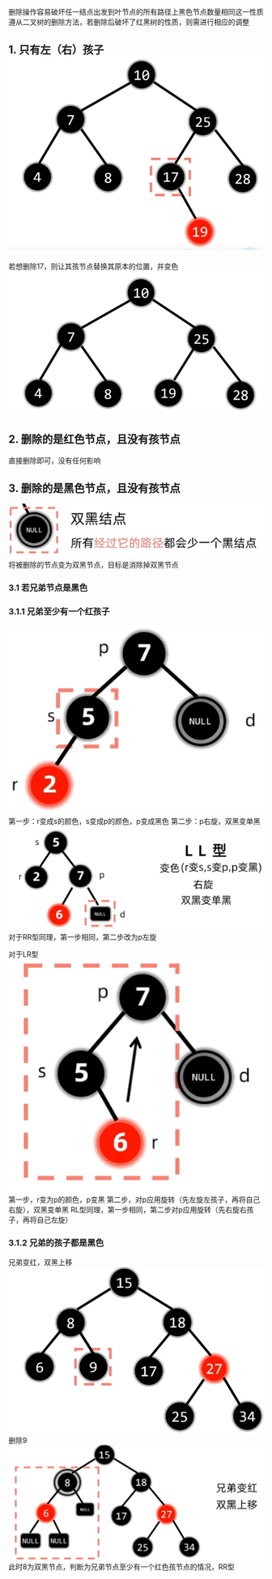 删除操作容易破坏任一结点出发到叶节点的所有路径上黑色节点数量相同这一性质
遵从二叉树的删除方法，若删除后破坏了红黑树的性质，则需进行相应的调整

## 1. 只有左（右）孩子![输入图片说明](/imgs/2025-02-25/2WJNpuYe7tSDnBJb.png)
若想删除17，则让其孩节点替换其原本的位置，并变色
![输入图片说明](/imgs/2025-02-25/Jf0VH7KaTyPk1JtO.png)

## 2. 删除的是红色节点，且没有孩节点
直接删除即可，没有任何影响


## 3. 删除的是黑色节点，且没有孩节点
 ![输入图片说明](/imgs/2025-02-25/fwX34R0ZtgszOUYY.png)
 将被删除的节点变为双黑节点，目标是消除掉双黑节点
 ### 3.1 若兄弟节点是黑色
 ### 3.1.1 兄弟至少有一个红孩子
 ![输入图片说明](/imgs/2025-02-25/xhPmqNbqlfjc62qZ.png)
 第一步：r变成s的颜色，s变成p的颜色，p变成黑色
 第二步：p右旋，双黑变单黑
 ![输入图片说明](/imgs/2025-02-25/DUnxDn330GqijQXQ.png)
 对于RR型同理，第一步相同，第二步改为p左旋
 
 对于LR型
 ![输入图片说明](/imgs/2025-02-25/P5Vwkjn4TIb1Cg7Q.png)
 第一步，r变为p的颜色，p变黑
 第二步，对p应用旋转（先左旋左孩子，再将自己右旋），双黑变单黑
 RL型同理，第一步相同，第二步对p应用旋转（先右旋右孩子，再将自己左旋）

### 3.1.2 兄弟的孩子都是黑色
兄弟变红，双黑上移![输入图片说明](/imgs/2025-02-25/tGneouhtoX3TgucD.png)
删除9![输入图片说明](/imgs/2025-02-25/OQnDgupCvq592XiX.png)
此时8为双黑节点，判断为兄弟节点至少有一个红色孩节点的情况，RR型

<!--stackedit_data:
eyJoaXN0b3J5IjpbLTUyMTAxMDE1Ml19
-->